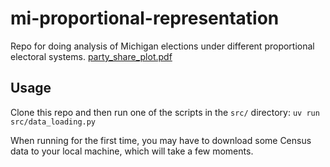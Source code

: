 # mi-proportional-representation

Repo for doing analysis of Michigan elections under different proportional electoral systems.
[party_share_plot.pdf](https://github.com/user-attachments/files/21043868/party_share_plot.pdf)

## Usage

Clone this repo and then run one of the scripts in the `src/` directory:
`uv run src/data_loading.py`

When running for the first time, you may have to download some Census data to your local machine, which will take a few moments.

